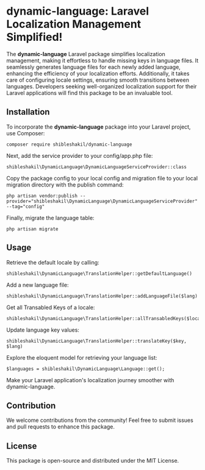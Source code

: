 # dynamic-language: Laravel Localization Management Simplified!

The **dynamic-language** Laravel package simplifies localization management, making it effortless to handle missing keys in language files. 
It seamlessly generates language files for each newly added language, enhancing the efficiency of your localization efforts. Additionally, 
it takes care of configuring locale settings, ensuring smooth transitions between languages. 
Developers seeking well-organized localization support for their Laravel applications will find this package to be an invaluable tool.

## Installation

To incorporate the **dynamic-language** package into your Laravel project, use Composer:

```
composer require shibleshakil/dynamic-language
```
Next, add the service provider to your config/app.php file:

```
shibleshakil\DynamicLanguage\DynamicLanguageServiceProvider::class
```

Copy the package config to your local config and migration file to your local migration directory with the publish command:

```
php artisan vendor:publish --provider="shibleshakil\DynamicLanguage\DynamicLanguageServiceProvider" --tag="config"

```

Finally, migrate the language table:

```
php artisan migrate
```

## Usage

Retrieve the default locale by calling:

```
shibleshakil\DynamicLanguage\TranslationHelper::getDefaultLanguage()

```

Add a new language file:

```
shibleshakil\DynamicLanguage\TranslationHelper::addLanguageFile($lang)

```

Get all Transabled Keys of a locale:

```
shibleshakil\DynamicLanguage\TranslationHelper::allTransabledKeys($locale)
```


Update language key values:

```
shibleshakil\DynamicLanguage\TranslationHelper::translateKey($key, $lang)
```

Explore the eloquent model for retrieving your language list:

```
$languages = shibleshakil\DynamicLanguage\Language::get();
```

Make your Laravel application's localization journey smoother with dynamic-language.


## Contribution

We welcome contributions from the community! Feel free to submit issues and pull requests to enhance this package.

## License

This package is open-source and distributed under the MIT License.

